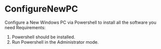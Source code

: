 # ConfigureNewPC
Configure a New Windows PC via Powershell to install all the software you need
Requirements: 
1. Powershell should be installed.
2. Run Powershell in the Administrator mode.
